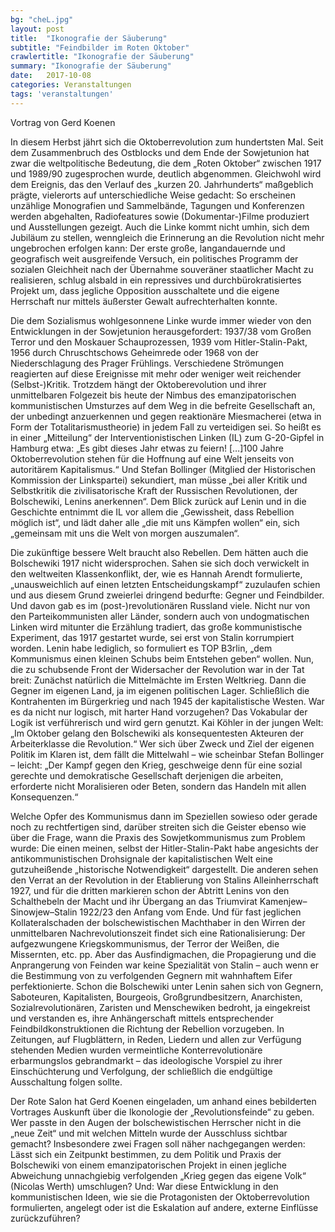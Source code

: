 ```yaml
---
bg: "cheL.jpg"
layout: post
title:  "Ikonografie der Säuberung"
subtitle: "Feindbilder im Roten Oktober"
crawlertitle: "Ikonografie der Säuberung"
summary: "Ikonografie der Säuberung"
date:   2017-10-08
categories: Veranstaltungen
tags: 'veranstaltungen'
---
```


Vortrag von Gerd Koenen

In diesem Herbst jährt sich die Oktoberrevolution zum hundertsten Mal. Seit dem Zusammenbruch des Ostblocks und dem Ende der Sowjetunion hat zwar die weltpolitische Bedeutung, die dem „Roten Oktober“ zwischen 1917 und 1989/90 zugesprochen wurde, deutlich abgenommen. Gleichwohl wird dem Ereignis, das den Verlauf des „kurzen 20. Jahrhunderts“ maßgeblich prägte, vielerorts auf unterschiedliche Weise gedacht: So erscheinen unzählige Monografien und Sammelbände, Tagungen und Konferenzen werden abgehalten, Radiofeatures sowie (Dokumentar-)Filme produziert und Ausstellungen gezeigt. Auch die Linke kommt nicht umhin, sich dem Jubiläum zu stellen, wenngleich die Erinnerung an die Revolution nicht mehr ungebrochen erfolgen kann: Der erste große, langandauernde und geografisch weit ausgreifende Versuch, ein politisches Programm der sozialen Gleichheit nach der Übernahme souveräner staatlicher Macht zu realisieren, schlug alsbald in ein repressives und durchbürokratisiertes Projekt um, dass jegliche Opposition ausschaltete und die eigene Herrschaft nur mittels äußerster Gewalt aufrechterhalten konnte.

Die dem Sozialismus wohlgesonnene Linke wurde immer wieder von den Entwicklungen in der Sowjetunion herausgefordert: 1937/38 vom Großen Terror und den Moskauer Schauprozessen, 1939 vom Hitler-Stalin-Pakt, 1956 durch Chruschtschows Geheimrede oder 1968 von der Niederschlagung des Prager Frühlings. Verschiedene Strömungen reagierten auf diese Ereignisse mit mehr oder weniger weit reichender (Selbst-)Kritik. Trotzdem hängt der Oktoberevolution und ihrer unmittelbaren Folgezeit bis heute der Nimbus des emanzipatorischen kommunistischen Umsturzes auf dem Weg in die befreite Gesellschaft an, der unbedingt anzuerkennen und gegen reaktionäre Miesmacherei (etwa in Form der Totalitarismustheorie) in jedem Fall zu verteidigen sei. So heißt es in einer „Mitteilung“ der Interventionistischen Linken (IL) zum G-20-Gipfel in Hamburg etwa: „Es gibt dieses Jahr etwas zu feiern! […]100 Jahre Oktoberrevolution stehen für die Hoffnung auf eine Welt jenseits von autoritärem Kapitalismus.“ Und Stefan Bollinger (Mitglied der Historischen Kommission der Linkspartei) sekundiert, man müsse „bei aller Kritik und Selbstkritik die zivilisatorische Kraft der Russischen Revolutionen, der Bolschewiki, Lenins anerkennen“. Dem Blick zurück auf Lenin und in die Geschichte entnimmt die IL vor allem die „Gewissheit, dass Rebellion möglich ist“, und lädt daher alle „die mit uns Kämpfen wollen“ ein, sich „gemeinsam mit uns die Welt von morgen auszumalen“.

Die zukünftige bessere Welt braucht also Rebellen. Dem hätten auch die Bolschewiki 1917 nicht widersprochen. Sahen sie sich doch verwickelt in den weltweiten Klassenkonflikt, der, wie es Hannah Arendt formulierte, „unausweichlich auf einen letzten Entscheidungskampf“ zuzulaufen schien und aus diesem Grund zweierlei dringend bedurfte: Gegner und Feindbilder. Und davon gab es im (post-)revolutionären Russland viele. Nicht nur von den Parteikommunisten aller Länder, sondern auch von undogmatischen Linken wird mitunter die Erzählung tradiert, das große kommunistische Experiment, das 1917 gestartet wurde, sei erst von Stalin korrumpiert worden. Lenin habe lediglich, so formuliert es TOP B3rlin, „dem Kommunismus einen kleinen Schubs beim Entstehen geben“ wollen. Nun, die zu schubsende Front der Widersacher der Revolution war in der Tat breit: Zunächst natürlich die Mittelmächte im Ersten Weltkrieg. Dann die Gegner im eigenen Land, ja im eigenen politischen Lager. Schließlich die Kontrahenten im Bürgerkrieg und nach 1945 der kapitalistische Westen. War es da nicht nur logisch, mit harter Hand vorzugehen? Das Vokabular der Logik ist verführerisch und wird gern genutzt. Kai Köhler in der jungen Welt: „Im Oktober gelang den Bolschewiki als konsequentesten Akteuren der Arbeiterklasse die Revolution.“ Wer sich über Zweck und Ziel der eigenen Politik im Klaren ist, dem fällt die Mittelwahl – wie scheinbar Stefan Bollinger – leicht: „Der Kampf gegen den Krieg, geschweige denn für eine sozial gerechte und demokratische Gesellschaft derjenigen die arbeiten, erforderte nicht Moralisieren oder Beten, sondern das Handeln mit allen Konsequenzen.“

Welche Opfer des Kommunismus dann im Speziellen sowieso oder gerade noch zu rechtfertigen sind, darüber streiten sich die Geister ebenso wie über die Frage, wann die Praxis des Sowjetkommunismus zum Problem wurde: Die einen meinen, selbst der Hitler-Stalin-Pakt habe angesichts der antikommunistischen Drohsignale der kapitalistischen Welt eine gutzuheißende „historische Notwendigkeit“ dargestellt. Die anderen sehen den Verrat an der Revolution in der Etablierung von Stalins Alleinherrschaft 1927, und für die dritten markieren schon der Abtritt Lenins von den Schalthebeln der Macht und ihr Übergang an das Triumvirat Kamenjew–Sinowjew–Stalin 1922/23 den Anfang vom Ende. Und für fast jeglichen Kollateralschaden der bolschewistischen Machthaber in den Wirren der unmittelbaren Nachrevolutionszeit findet sich eine Rationalisierung: Der aufgezwungene Kriegskommunismus, der Terror der Weißen, die Missernten, etc. pp. Aber das Ausfindigmachen, die Propagierung und die Anprangerung von Feinden war keine Spezialität von Stalin – auch wenn er die Bestimmung von zu verfolgenden Gegnern mit wahnhaftem Eifer perfektionierte. Schon die Bolschewiki unter Lenin sahen sich von Gegnern, Saboteuren, Kapitalisten, Bourgeois, Großgrundbesitzern, Anarchisten, Sozialrevolutionären, Zaristen und Menschewiken bedroht, ja eingekreist und verstanden es, ihre Anhängerschaft mittels entsprechender Feindbildkonstruktionen die Richtung der Rebellion vorzugeben. In Zeitungen, auf Flugblättern, in Reden, Liedern und allen zur Verfügung stehenden Medien wurden vermeintliche Konterrevolutionäre erbarmungslos gebrandmarkt – das ideologische Vorspiel zu ihrer Einschüchterung und Verfolgung, der schließlich die endgültige Ausschaltung folgen sollte.

Der Rote Salon hat Gerd Koenen eingeladen, um anhand eines bebilderten Vortrages Auskunft über die Ikonologie der „Revolutionsfeinde“ zu geben. Wer passte in den Augen der bolschewistischen Herrscher nicht in die „neue Zeit“ und mit welchen Mitteln wurde der Ausschluss sichtbar gemacht? Insbesondere zwei Fragen soll näher nachgegangen werden: Lässt sich ein Zeitpunkt bestimmen, zu dem Politik und Praxis der Bolschewiki von einem emanzipatorischen Projekt in einen jegliche Abweichung unnachgiebig verfolgenden „Krieg gegen das eigene Volk“ (Nicolas Werth) umschlugen? Und: War diese Entwicklung in den kommunistischen Ideen, wie sie die Protagonisten der Oktoberrevolution formulierten, angelegt oder ist die Eskalation auf andere, externe Einflüsse zurückzuführen?